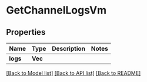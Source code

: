 # GetChannelLogsVm

## Properties

Name | Type | Description | Notes
------------ | ------------- | ------------- | -------------
**logs** | **Vec<String>** |  | 

[[Back to Model list]](../README.md#documentation-for-models) [[Back to API list]](../README.md#documentation-for-api-endpoints) [[Back to README]](../README.md)



